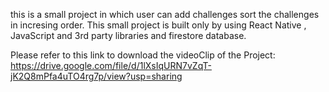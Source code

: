 this is a small project in which user can add challenges
sort the challenges in incresing order.
This small project is built only by using React Native , JavaScript and 3rd party libraries and firestore database. 


Please refer to this link to download the videoClip of the Project:
https://drive.google.com/file/d/1lXsIqURN7vZqT-jK2Q8mPfa4uTO4rg7p/view?usp=sharing
